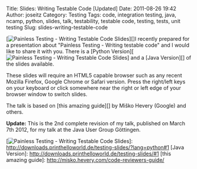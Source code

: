 Title: Slides: Writing Testable Code [Updated]
Date: 2011-08-26 19:42
Author: joseitz
Category: Testing
Tags: code, integration testing, java, ncamp, python, slides, talk, testability, testable code, testing, tests, unit testing
Slug: slides-writing-testable-code

[![Painless Testing - Writing Testable Code Slides][]][]I recently
prepared for a presentation about "Painless Testing - Writing testable
code" and I would like to share it with you. There is a [Python
Version][![Painless Testing - Writing Testable Code Slides][]] and a
[Java Version][] of the slides available.

These slides will require an HTML5 capable browser such as any recent
Mozilla Firefox, Google Chrome or Safari version. Press the right/left
keys on your keyboard or click somewhere near the right or left edge of
your browser window to switch slides.

The talk is based on [this amazing guide][] by Miško Hevery (Google) and
others.

**Update:** This is the 2nd complete revision of my talk, published on
March 7th 2012, for my talk at the Java User Group Göttingen.

  [Painless Testing - Writing Testable Code Slides]: http://www.printhelloworld.de/wp-content/uploads/Screen-Shot-2011-09-06-at-19.52.44-300x233.png
    "Painless Testing - Writing Testable Code Slides"
  [![Painless Testing - Writing Testable Code Slides][]]: http://downloads.printhelloworld.de/testing-slides/?lang=python#1
  [Java Version]: http://downloads.printhelloworld.de/testing-slides/#1
  [this amazing guide]: http://misko.hevery.com/code-reviewers-guide/
